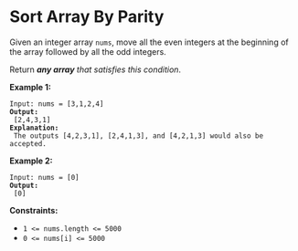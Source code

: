 # Sort Array By Parity



Given an integer array `nums`, move all the even integers at the beginning of the array followed by all the odd integers.

Return _**any array** that satisfies this condition_.

&#x20;

**Example 1:**

<pre><code>Input: nums = [3,1,2,4]
<strong>Output:
</strong> [2,4,3,1]
<strong>Explanation:
</strong> The outputs [4,2,3,1], [2,4,1,3], and [4,2,1,3] would also be accepted.
</code></pre>

**Example 2:**

<pre><code>Input: nums = [0]
<strong>Output:
</strong> [0]
</code></pre>

&#x20;

**Constraints:**

* `1 <= nums.length <= 5000`
* `0 <= nums[i] <= 5000`
